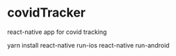 # covidTracker
react-native app for covid tracking

yarn install
react-native run-ios 
react-native run-android
